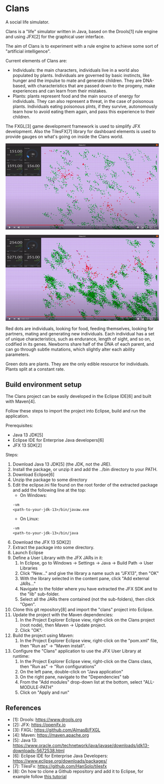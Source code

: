 # Clans
A social life simulator.

Clans is a "life" simulator written in Java, based on the Drools[1] rule engine and using JFX[2] for the graphical user interface.

The aim of Clans is to experiment with a rule engine to achieve some sort of "artificial intelligence". 

Current elements of Clans are:
- Individuals: the main characters, individuals live in a world also populated by plants. Individuals are governed by basic instincts, like hunger and the impulse to mate and generate children. They are DNA-based, with characteristics that are passed down to the progeny, make experiences and can learn from their mistakes.
- Plants: plants represent food and the main source of energy for individuals. They can also represent a threat, in the case of poisonous plants. Individuals eating poisonous plnts, if they survive, autonomously learn how to avoid eating them again, and pass this experience to their children.

The FXGL[3] game development framework is used to simplify JFX development.
Also the TilesFX[7] library for dashboard elements is used to provide gauges on what's going on inside the Clans world.

[![Video - Clans - Start of the simulation](https://github.com/seccanj/clans/blob/master/clans01.png?raw=true)](https://www.youtube.com/watch?v=FIYKUZgSL3w "Clans - Start of the simulation")

[![Video - Clans - The community is growing](https://github.com/seccanj/clans/blob/master/clans02.png?raw=true)](https://www.youtube.com/watch?v=UONtoVZEKnA "Clans - The community is growing")

Red dots are individuals, looking for food, feeding themselves, looking for partners, mating and generating new individuals.
Each individual has a set of unique characteristics, such as endurance, length of sight, and so on, codified in its genes.
Newborns share half of the DNA of each parent, and can go through subtle mutations, which slightly alter each ability parameters.

Green dots are plants. They are the only edible resource for individuals.
Plants split at a constant rate.

## Build environment setup
The Clans project can be easily developed in the Eclipse IDE[6] and built with Maven[4].

Follow these steps to import the project into Eclipse, build and run the application.

Prerequisites:
- Java 13 JDK[5]
- Eclipse IDE for Enterprise Java developers[6]
- JFX 13 SDK[2]

Steps:
1. Download Java 13 JDK[5] (the JDK, not the JRE).
1. Install the package, or unzip it and add the ../bin directory to your PATH.
1. Download Eclipse[6]
1. Unzip the package to some directory
1. Edit the eclipse.ini file found on the root forder of the extracted package and add the following line at the top:
   - On Windows:
   ```
   -vm
   <path-to-your-jdk-13>/bin/javaw.exe
   ```
   - On Linux:
   ```
   -vm
   <path-to-your-jdk-13>/bin/java
   ```
1. Download the JFX 13 SDK[2]
1. Extract the package into some directory.
1. Launch Eclipse
1. Define a User Library with the JFX JARs in it:
   1. In Eclipse, go to Windows -> Settings -> Java -> Build Path -> User Libraries
   1. Click "New..." and give the library a name such as "JFX13", then "OK"
   1. With the library selected in the content pane, click "Add external JARs..."
   1. Navigate to the folder where you have extracted the JFX SDK and to the "lib" sub-folder.
   1. Select all the JARs there contained (not the sub-folders), then click "Open".
1. Clone this git repository[8] and import the "clans" project into Eclipse.
1. Update the project with the Maven dependencies:
   1. In the Project Explorer Eclipse view, right-click on the Clans project (root node), then Maven -> Update project.
   1. Click "OK".
1. Build the project using Maven:
   1. In the Project Explorer Eclipse view, right-click on the "pom.xml" file, then "Run as" -> "Maven install". 
1. Configure the "Clans" application to use the JFX User Library at runtime:
   1. In the Project Explorer Eclipse view, right-click on the Clans class, then "Run as" -> "Run configurations"
   1. On the left pane, double-click on "Java application"
   1. On the right pane, navigate to the "Dependencies" tab
   1. From the "Add modules" drop-down list at the bottom, select "ALL-MODULE-PATH"
   1. Click on "Apply and run"

## References
* [1]: Drools: https://www.drools.org
* [2]: JFX: https://openjfx.io
* [3]: FXGL: https://github.com/AlmasB/FXGL
* [4]: Maven: https://maven.apache.org
* [5]: Java 13: https://www.oracle.com/technetwork/java/javase/downloads/jdk13-downloads-5672538.html
* [6]: Eclipse IDE for Enterprise Java Developers: https://www.eclipse.org/downloads/packages/
* [7]: TilesFx: https://github.com/HanSolo/tilesfx
* [8]: On how to clone a Github repository and add it to Eclipse, for example follow [this tutorial](https://github.com/collab-uniba/socialcde4eclipse/wiki/How-to-import-a-GitHub-project-into-Eclipse)
